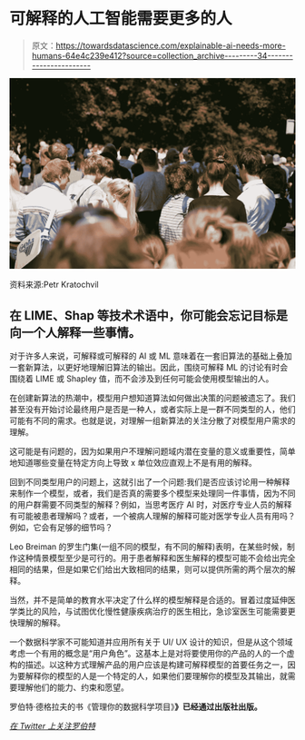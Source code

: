 # 可解释的人工智能需要更多的人

> 原文：<https://towardsdatascience.com/explainable-ai-needs-more-humans-64e4c239e412?source=collection_archive---------34----------------------->

![](img/f20ba52f13389936510b99b7423c2387.png)

资料来源:Petr Kratochvil

## 在 LIME、Shap 等技术术语中，你可能会忘记目标是向一个人解释一些事情。

对于许多人来说，可解释或可解释的 AI 或 ML 意味着在一套旧算法的基础上叠加一套新算法，以更好地理解旧算法的输出。因此，围绕可解释 ML 的讨论有时会围绕着 LIME 或 Shapley 值，而不会涉及到任何可能会使用模型输出的人。

在创建新算法的热潮中，模型用户想知道算法如何做出决策的问题被遗忘了。我们甚至没有开始讨论最终用户是否是一种人，或者实际上是一群不同类型的人，他们可能有不同的需求。也就是说，对理解一组新算法的关注分散了对模型用户需求的理解。

这可能是有问题的，因为如果用户不理解问题域内潜在变量的意义或重要性，简单地知道哪些变量在特定方向上导致 x 单位效应直观上不是有用的解释。

回到不同类型用户的问题上，这就引出了一个问题:我们是否应该讨论用一种解释来制作一个模型，或者，我们是否真的需要多个模型来处理同一件事情，因为不同的用户群需要不同类型的解释？例如，当思考医疗 AI 时，对医疗专业人员的解释有可能被患者理解吗？或者，一个被病人理解的解释可能对医学专业人员有用吗？例如，它会有足够的细节吗？

Leo Breiman 的罗生门集(一组不同的模型，有不同的解释)表明，在某些时候，制作这种情景模型至少是可行的。用于患者解释和医生解释的模型可能不会给出完全相同的结果，但是如果它们给出大致相同的结果，则可以提供所需的两个层次的解释。

当然，并不是简单的教育水平决定了什么样的模型解释是合适的。冒着过度延伸医学类比的风险，与试图优化慢性健康疾病治疗的医生相比，急诊室医生可能需要更快理解的解释。

一个数据科学家不可能知道并应用所有关于 UI/ UX 设计的知识，但是从这个领域考虑一个有用的概念是“用户角色”。这基本上是对将要使用你的产品的人的一个虚构的描述。以这种方式理解产品的用户应该是构建可解释模型的首要任务之一，因为要解释你的模型的人是一个特定的人，如果他们要理解你的模型及其输出，就需要理解他们的能力、约束和愿望。

罗伯特·德格拉夫的书《管理你的数据科学项目》[](https://www.amazon.com/Managing-Your-Data-Science-Projects/dp/1484249062/ref=pd_rhf_ee_p_img_1?_encoding=UTF8&psc=1&refRID=4X4S14FQEBKHZSDYYMZY)**》已经通过出版社出版。**

*[*在 Twitter 上关注罗伯特*](https://twitter.com/RobertdeGraaf2)*